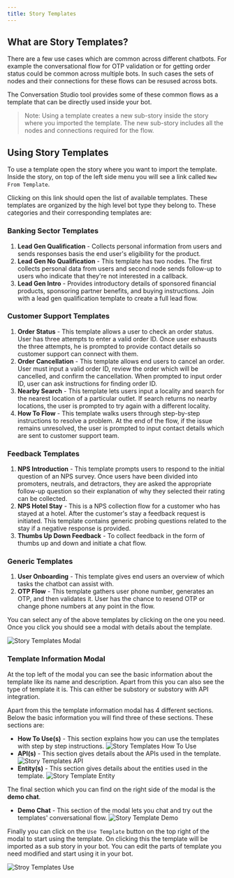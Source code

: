 ```yaml
---
title: Story Templates
---
```


## What are Story Templates?
There are a few use cases which are common across different chatbots. For example the conversational flow for OTP validation or for getting order status could be common across multiple bots. In such cases the sets of nodes and their connections for these flows can be resused across bots.

The Conversation Studio tool provides some of these common flows as a template that can be directly used inside your bot.

> Note: Using a template creates a new sub-story inside the story where you imported the template. The new sub-story includes all the nodes and connections required for the flow.

## Using Story Templates
To use a template open the story where you want to import the template. Inside the story, on top of the left side menu you will see a link called `New From Template`. 

Clicking on this link should open the list of available templates. These templates are organized by the high level bot type they belong to. These categories and their corresponding templates are:

### Banking Sector Templates
1) **Lead Gen Qualification** - Collects personal information from users and sends responses basis the end user's eligibility for the product. 
2) **Lead Gen No Qualification** - This template has two nodes. The first collects personal data from users and second node sends follow-up to users who indicate that they're not interested in a callback. 
3) **Lead Gen Intro** - Provides introductory details of sponsored financial products, sponsoring partner benefits, and buying instructions. Join with a lead gen qualification template to create a full lead flow. 

### Customer Support Templates
1) **Order Status** - This template allows a user to check an order status. User has three attempts to enter a valid order ID. Once user exhausts the three attempts, he is prompted to provide contact details so customer support can connect with them.
2) **Order Cancellation** - This template allows end users to cancel an order. User must input a valid order ID, review the order which will be cancelled, and confirm the cancellation. When prompted to input order ID, user can ask instructions for finding order ID.
3) **Nearby Search** - This template lets users input a locality and search for the nearest location of a particular outlet. If search returns no nearby locations, the user is prompted to try again with a different locality. 
4) **How To Flow** - This template walks users through step-by-step instructions to resolve a problem. At the end of the flow, if the issue remains unresolved, the user is prompted to input contact details which are sent to customer support team.

### Feedback Templates
1) **NPS Introduction** - This template prompts users to respond to the initial question of an NPS survey. Once users have been divided into promoters, neutrals, and detractors, they are asked the appropriate follow-up question so their explanation of why they selected their rating can be collected. 
2) **NPS Hotel Stay** - This is a NPS collection flow for a customer who has stayed at a hotel. After the customer's stay a feedback request is initiated. This template contains generic probing questions related to the stay if a negative response is provided.
3) **Thumbs Up Down Feedback** - To collect feedback in the form of thumbs up and down and initiate a chat flow.
   
### Generic Templates
1) **User Onboarding** - This template gives end users an overview of which tasks the chatbot can assist with.
2) **OTP Flow** - This template gathers user phone number, generates an OTP, and then validates it. User has the chance to resend OTP or change phone numbers at any point in the flow.


You can select any of the above templates by clicking on the one you need. Once you click you should see a modal with details about the template.

![Story Templates Modal](assets/bot-builder-story-templates/story-templates-modal.png)

### Template Information Modal
At the top left of the modal you can see the basic information about the template like its name and description. Apart from this you can also see the type of template it is. This can either be substory or substory with API integration.

Apart from this the template information modal has 4 different sections. Below the basic information you will find three of these sections. These sections are:

* **How To Use(s)** - This section explains how you can use the templates with step by step instructions.
  ![Story Templates How To Use](assets/bot-builder-story-templates/story-templates-how-to-use.png)
* **API(s)** - This section gives details about the APIs used in the template.
![Story Templates API](assets/bot-builder-story-templates/story-templates-api.png)
* **Entity(s)** - This section gives details about the entities used in the template.
![Story Template Entity](assets/bot-builder-story-templates/story-template-entity.png)

The final section which you can find on the right side of the modal is the **demo chat**.

* **Demo Chat** - This section of the modal lets you chat and try out the templates' conversational flow.
![Story Template Demo](assets/bot-builder-story-templates/story-templates-demo.gif) 

Finally you can click on the `Use Template` button on the top right of the modal to start using the template. On clicking this the template will be imported as a sub story in your bot. You can edit the parts of template you need modified and start using it in your bot.

![Stroy Templates Use](assets/bot-builder-story-templates/story-templates-use.gif)
